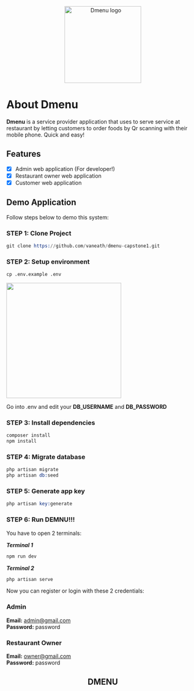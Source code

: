 <p align="center">
    <img width="200" src="https://github.com/vaneath/dmenu-capstone1/assets/109834020/e980c486-d369-4313-9e55-b30363ff2c84" alt="Dmenu logo">
</p>

# About Dmenu

**Dmenu** is a service provider application that uses to serve service at restaurant by letting customers to order foods by Qr scanning with their mobile phone. Quick and easy!

## Features

- [x] Admin web application (For developer!)
- [x] Restaurant owner web application
- [x] Customer web application

## Demo Application

Follow steps below to demo this system:

### STEP 1: Clone Project

```s
git clone https://github.com/vaneath/dmenu-capstone1.git
```
### STEP 2: Setup environment

```s
cp .env.example .env
```
<img width=300 src="https://github.com/vaneath/dmenu-capstone1/assets/109834020/8aa69fdb-291b-4255-a488-779822bf8c69" />

Go into .env and edit your **DB_USERNAME** and **DB_PASSWORD**

### STEP 3: Install dependencies
```s
composer install
npm install
```
### STEP 4: Migrate database
```s
php artisan migrate
php artisan db:seed
```

### STEP 5: Generate app key
```s
php artisan key:generate
```

### STEP 6: Run DEMNU!!!

You have to open 2 terminals:

***Terminal 1*** 
```s 
npm run dev

```
***Terminal 2*** 
```s 
php artisan serve
```
Now you can register or login with these 2 credentials:

### Admin
**Email:** admin@gmail.com <br/>
**Password:** password

### Restaurant Owner
**Email:** owner@gmail.com <br/>
**Password:** password

<h2 align="center"> DMENU </h2>

